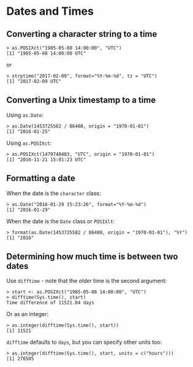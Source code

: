 # Dates and Times

## Converting a character string to a time

```
> as.POSIXct("1985-05-08 14:00:00", "UTC")
[1] "1985-05-08 14:00:00 UTC"
```

or

```
> strptime("2017-02-09", format="%Y-%m-%d", tz = "UTC")
[1] "2017-02-09 UTC"
```

## Converting a Unix timestamp to a time
Using `as.Date`:

```
> as.Date(1453725582 / 86400, origin = "1970-01-01")
[1] "2016-01-25"
```

Using `as.POSIXct`:

```
> as.POSIXct(1479740483, "UTC", origin = "1970-01-01")
[1] "2016-11-21 15:01:23 UTC"
```

## Formatting a date
When the date is the  `character` class:

```
> as.Date("2016-01-29 15:23:26", format="%Y-%m-%d")
[1] "2016-01-29"
```

When the date is the `Date` class or `POSIXlt`:

```
> format(as.Date(1453725582 / 86400, origin = "1970-01-01"), "%Y")
[1] "2016"
```


## Determining how much time is between two dates
Use `difftime` - note that the *older* time is the second argument:

```
> start <- as.POSIXct("1985-05-08 14:00:00", "UTC")
> difftime(Sys.time(), start)
Time difference of 11521.04 days
```

Or as an integer:

```
> as.integer(difftime(Sys.time(), start))
[1] 11521
```

`difftime` defaults to `days`, but you can specify other units too:

```
> as.integer(difftime(Sys.time(), start, units = c("hours")))
[1] 276505
```